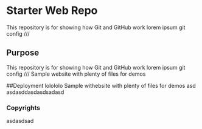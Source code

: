 # Starter Web Repo

This repository is for showing how Git and GitHub work
lorem	ipsum git config ///

## Purpose

This repository is for showing how Git and GitHub work
lorem	ipsum git config ///
Sample website with plenty of files for demos

##Deployment
lolololo
Sample withebsite with plenty of files for demos
asd
asdasddasdasdsadasd

### Copyrights 
asdasdsad